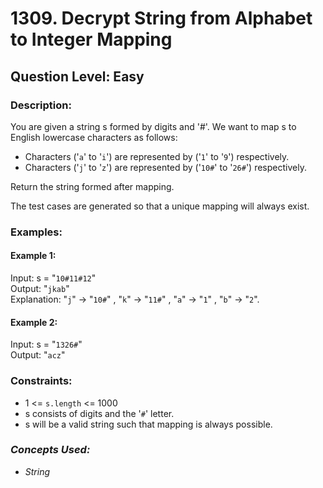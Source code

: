 # 1309. Decrypt String from Alphabet to Integer Mapping
## Question Level: Easy
### Description:
You are given a string s formed by digits and '#'. We want to map s to English lowercase characters as follows:
- Characters ('`a`' to '`i`') are represented by ('`1`' to '`9`') respectively.
- Characters ('`j`' to '`z`') are represented by ('`10#`' to '`26#`') respectively.

Return the string formed after mapping.

The test cases are generated so that a unique mapping will always exist.

### Examples:
#### Example 1:

Input: s = "`10#11#12`"  
Output: "`jkab`"  
Explanation: "`j`" -> "`10#`" , "`k`" -> "`11#`" , "`a`" -> "`1`" , "`b`" -> "`2`".  
#### Example 2:

Input: s = "`1326#`"  
Output: "`acz`"  

### Constraints:

- 1 <= `s.length` <= 1000
- s consists of digits and the '`#`' letter.
- s will be a valid string such that mapping is always possible.

### <i>Concepts Used:
- String </i>